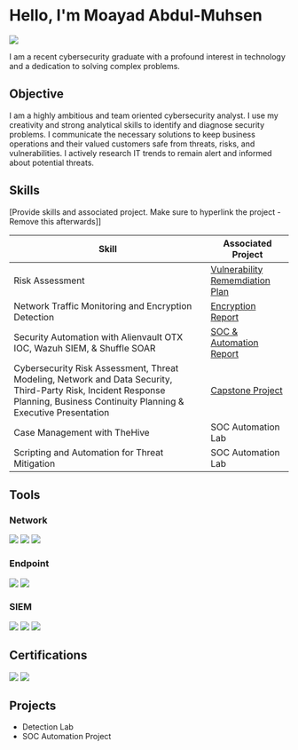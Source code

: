 # Hello, I'm Moayad Abdul-Muhsen
<a href="https://linkedin.com/in/moayadabdul/"><img src="https://img.shields.io/badge/-LinkedIn-0072b1?&style=for-the-badge&logo=linkedin&logoColor=white" /></a>


I am a recent cybersecurity graduate with a profound interest in technology and a dedication to solving complex problems.

## Objective

I am a highly ambitious and team oriented cybersecurity analyst. I use my creativity and strong analytical skills to identify and diagnose security problems. I communicate the necessary solutions to keep business operations and their valued customers safe from threats, risks, and vulnerabilities. I actively research IT trends to remain alert and informed about potential threats.

## Skills
[Provide skills and associated project. Make sure to hyperlink the project - Remove this afterwards]]

| Skill                                         | Associated Project         |
|-----------------------------------------------|----------------------------|
| Risk Assessment                               | <a href="https://docs.google.com/document/d/1da_xvuTVz3cpUeoi0iE7wwbN7Um0aMxNnoQKp3QuTEA/edit?usp=sharing">Vulnerability Rememdiation Plan</a>|
| Network Traffic Monitoring and Encryption Detection | <a href="https://docs.google.com/document/d/1AQWak3wmpduVUiA-6JL4YSQ1EeXNBWLED3HzrbKpjqo/edit?usp=sharing">Encryption Report</a>|
| Security Automation with Alienvault OTX IOC, Wazuh SIEM, & Shuffle SOAR         | <a href="https://docs.google.com/document/d/1uaR-SgvwBlytmaI7AXArYNYYp0uMRm4yjGeyvBXEEjc/edit?usp=sharing">SOC & Automation Report|
| Cybersecurity Risk Assessment, Threat Modeling, Network and Data Security, Third-Party Risk, Incident Response Planning, Business Continuity Planning & Executive Presentation      |  <a href="https://1drv.ms/u/s!Ajjze_n8MW5N_3vWKOLp4iF6Uscz?e=eboPgo">Capstone Project|
| Case Management with TheHive                  | SOC Automation Lab|
| Scripting and Automation for Threat Mitigation | SOC Automation Lab|

## Tools

### Network
<div>
    <img src="https://img.shields.io/badge/-Wireshark-1679A7?&style=for-the-badge&logo=Wireshark&logoColor=white" />
    <img src="https://img.shields.io/badge/-Suricata-EF3B2D?&style=for-the-badge&logo=Suricata&logoColor=white" />
    <img src="https://img.shields.io/badge/-Zeek-777BB4?&style=for-the-badge&logo=Zeek&logoColor=white" />
</div>

### Endpoint
<div>
    <img src="https://img.shields.io/badge/-Microsoft_Defender_for_Endpoint-00A4EF?&style=for-the-badge&logo=Microsoft&logoColor=white" />
    <img src="https://img.shields.io/badge/-Velociraptor-4B275F?&style=for-the-badge&logo=Velociraptor&logoColor=white" />
</div>

### SIEM
<div>
    <img src="https://img.shields.io/badge/-Microsoft_Sentinel-0078D4?&style=for-the-badge&logo=Microsoft&logoColor=white" />
    <img src="https://img.shields.io/badge/-Splunk-000000?&style=for-the-badge&logo=Splunk&logoColor=white" />
    <img src="https://img.shields.io/badge/-Elastic-005571?&style=for-the-badge&logo=Elastic&logoColor=white" />
</div>

## Certifications
<div>
<img src="https://img.shields.io/badge/-Security%2B-FF0000?&style=for-the-badge&logo=CompTIA&logoColor=white" />
<img src="https://img.shields.io/badge/Coursera-Cybersecurity%20Certificate-blue" />
</div>

## Projects
- Detection Lab
- SOC Automation Project
